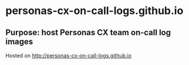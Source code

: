 # personas-cx-on-call-logs.github.io

## Purpose: host Personas CX team on-call log images

Hosted on http://personas-cx-on-call-logs.github.io

